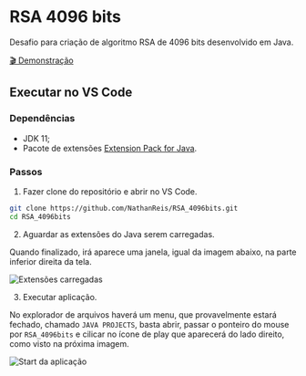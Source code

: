 # RSA 4096 bits

Desafio para criação de algoritmo RSA de 4096 bits desenvolvido em Java.

[🎬 Demonstração](https://youtu.be/uYZCFwLWfoY)

## Executar no VS Code

### Dependências

- JDK 11;
- Pacote de extensões [Extension Pack for Java](https://marketplace.visualstudio.com/items?itemName=vscjava.vscode-java-pack).

### Passos

1. Fazer clone do repositório e abrir no VS Code.

```sh
git clone https://github.com/NathanReis/RSA_4096bits.git
cd RSA_4096bits
```

2. Aguardar as extensões do Java serem carregadas.

Quando finalizado, irá aparece uma janela, igual da imagem abaixo, na parte inferior direita da tela.

![Extensões carregadas](https://user-images.githubusercontent.com/53984490/158031084-6f459b81-6ea7-4f2a-aa90-ce88dc3ae8e3.png)

3. Executar aplicação.

No explorador de arquivos haverá um menu, que provavelmente estará fechado, chamado `JAVA PROJECTS`, basta abrir, passar o ponteiro do mouse por `RSA_4096bits` e cilicar no ícone de play que aparecerá do lado direito, como visto na próxima imagem.

![Start da aplicação](https://user-images.githubusercontent.com/53984490/158031168-c8a6b50a-8e94-4599-98bd-99128dccc3ff.png)

